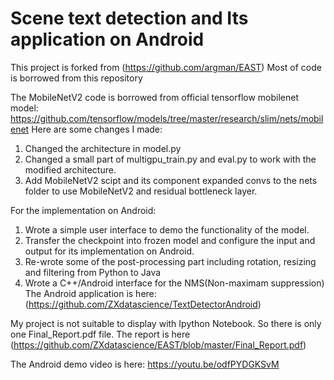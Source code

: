 # Scene text detection and Its application on Android

This project is forked from 
(https://github.com/argman/EAST)
Most of code is borrowed from this repository

The MobileNetV2 code is borrowed from official tensorflow mobilenet model:
https://github.com/tensorflow/models/tree/master/research/slim/nets/mobilenet
Here are some changes I made:
1. Changed the architecture in model.py
2. Changed a small part of multigpu_train.py and eval.py to work with the modified architecture.
3. Add MobileNetV2 scipt and its component expanded convs to the nets folder to use MobileNetV2 and residual bottleneck layer.

For the implementation on Android:
1. Wrote a simple user interface to demo the functionality of the model.
2. Transfer the checkpoint into frozen model and configure the input and output for its implementation on Android.
2. Re-wrote some of the post-processing part including rotation, resizing and filtering from Python to Java
3. Wrote a C++/Android interface for the NMS(Non-maximam suppression)
The Android application is here:
(https://github.com/ZXdatascience/TextDetectorAndroid)

My project is not suitable to display with Ipython Notebook. So there is only one Final_Report.pdf file. 
The report is here (https://github.com/ZXdatascience/EAST/blob/master/Final_Report.pdf)

The Android demo video is here:
https://youtu.be/odfPYDGKSvM
